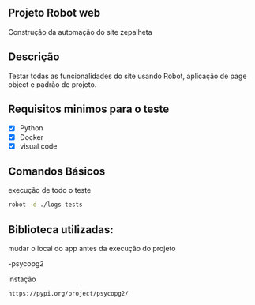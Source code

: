## Projeto Robot web

Construção da automação do site zepalheta

## Descrição

Testar todas as funcionalidades do site usando Robot, aplicação de page object e padrão de projeto.

## Requisitos minimos para o teste

- [x] Python
- [x] Docker
- [x] visual code

## Comandos Básicos

execução de todo o teste
```sh
robot -d ./logs tests
```

## Biblioteca utilizadas:

mudar o local do app antes da execução do projeto

-psycopg2

instação
```sh
https://pypi.org/project/psycopg2/
```


[travis-image]: https://img.shields.io/travis/dbader/node-datadog-metrics/master.svg?style=flat-square





